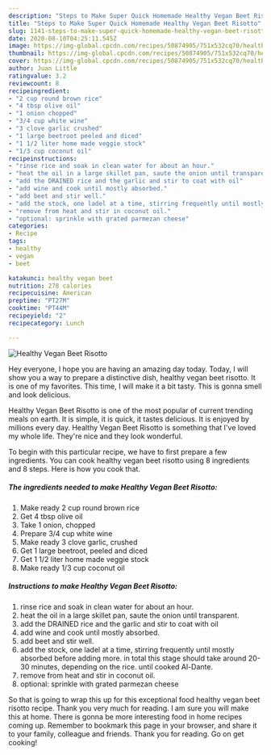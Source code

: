 ```yaml
---
description: "Steps to Make Super Quick Homemade Healthy Vegan Beet Risotto"
title: "Steps to Make Super Quick Homemade Healthy Vegan Beet Risotto"
slug: 1141-steps-to-make-super-quick-homemade-healthy-vegan-beet-risotto
date: 2020-08-10T04:25:11.545Z
image: https://img-global.cpcdn.com/recipes/50874905/751x532cq70/healthy-vegan-beet-risotto-recipe-main-photo.jpg
thumbnail: https://img-global.cpcdn.com/recipes/50874905/751x532cq70/healthy-vegan-beet-risotto-recipe-main-photo.jpg
cover: https://img-global.cpcdn.com/recipes/50874905/751x532cq70/healthy-vegan-beet-risotto-recipe-main-photo.jpg
author: Juan Little
ratingvalue: 3.2
reviewcount: 8
recipeingredient:
- "2 cup round brown rice"
- "4 tbsp olive oil"
- "1 onion chopped"
- "3/4 cup white wine"
- "3 clove garlic crushed"
- "1 large beetroot peeled and diced"
- "1 1/2 liter home made veggie stock"
- "1/3 cup coconut oil"
recipeinstructions:
- "rinse rice and soak in clean water for about an hour."
- "heat the oil in a large skillet pan, saute the onion until transparent."
- "add the DRAINED rice and the garlic and stir to coat with oil"
- "add wine and cook until mostly absorbed."
- "add beet and stir well."
- "add the stock, one ladel at a time, stirring frequently until mostly absorbed before adding more. in total this stage should take around 20-30 minutes, depending on the rice. until cooked Al-Dante."
- "remove from heat and stir in coconut oil."
- "optional: sprinkle with grated parmezan cheese"
categories:
- Recipe
tags:
- healthy
- vegan
- beet

katakunci: healthy vegan beet 
nutrition: 278 calories
recipecuisine: American
preptime: "PT27M"
cooktime: "PT44M"
recipeyield: "2"
recipecategory: Lunch

---
```



![Healthy Vegan Beet Risotto](https://img-global.cpcdn.com/recipes/50874905/751x532cq70/healthy-vegan-beet-risotto-recipe-main-photo.jpg)

Hey everyone, I hope you are having an amazing day today. Today, I will show you a way to prepare a distinctive dish, healthy vegan beet risotto. It is one of my favorites. This time, I will make it a bit tasty. This is gonna smell and look delicious.

Healthy Vegan Beet Risotto is one of the most popular of current trending meals on earth. It is simple, it is quick, it tastes delicious. It is enjoyed by millions every day. Healthy Vegan Beet Risotto is something that I've loved my whole life. They're nice and they look wonderful.




To begin with this particular recipe, we have to first prepare a few ingredients. You can cook healthy vegan beet risotto using 8 ingredients and 8 steps. Here is how you cook that.

<!--inarticleads1-->

##### The ingredients needed to make Healthy Vegan Beet Risotto:

1. Make ready 2 cup round brown rice
1. Get 4 tbsp olive oil
1. Take 1 onion, chopped
1. Prepare 3/4 cup white wine
1. Make ready 3 clove garlic, crushed
1. Get 1 large beetroot, peeled and diced
1. Get 1 1/2 liter home made veggie stock
1. Make ready 1/3 cup coconut oil




<!--inarticleads2-->

##### Instructions to make Healthy Vegan Beet Risotto:

1. rinse rice and soak in clean water for about an hour.
1. heat the oil in a large skillet pan, saute the onion until transparent.
1. add the DRAINED rice and the garlic and stir to coat with oil
1. add wine and cook until mostly absorbed.
1. add beet and stir well.
1. add the stock, one ladel at a time, stirring frequently until mostly absorbed before adding more. in total this stage should take around 20-30 minutes, depending on the rice. until cooked Al-Dante.
1. remove from heat and stir in coconut oil.
1. optional: sprinkle with grated parmezan cheese




So that is going to wrap this up for this exceptional food healthy vegan beet risotto recipe. Thank you very much for reading. I am sure you will make this at home. There is gonna be more interesting food in home recipes coming up. Remember to bookmark this page in your browser, and share it to your family, colleague and friends. Thank you for reading. Go on get cooking!
